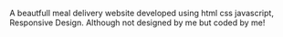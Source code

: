 A beautfull meal delivery website developed using html css javascript, Responsive Design. Although not designed by me but coded by me!
